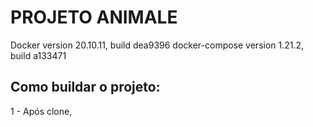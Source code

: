 # PROJETO ANIMALE

Docker version 20.10.11, build dea9396
docker-compose version 1.21.2, build a133471

## Como buildar o projeto:
1 - Após clone, 
